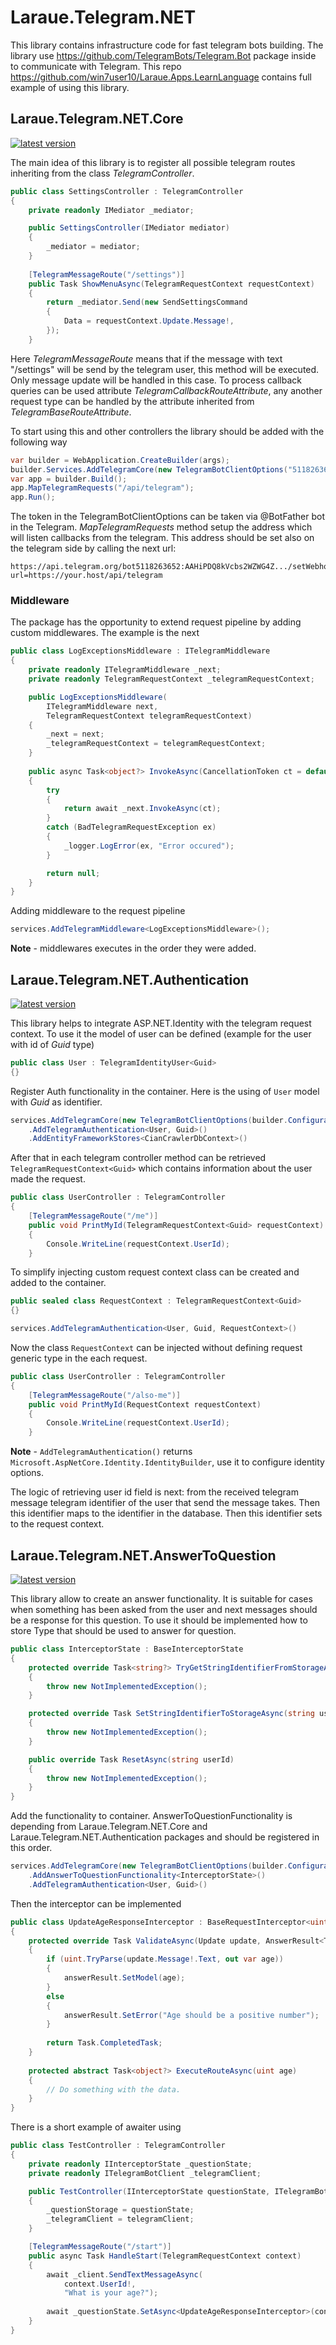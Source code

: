 # Laraue.Telegram.NET

This library contains infrastructure code for fast telegram bots building. The library use https://github.com/TelegramBots/Telegram.Bot package inside to communicate with Telegram.
This repo https://github.com/win7user10/Laraue.Apps.LearnLanguage contains full example of using this library.

## Laraue.Telegram.NET.Core

[![latest version](https://img.shields.io/nuget/v/Laraue.Telegram.NET.Core)](https://www.nuget.org/packages/Laraue.Telegram.NET.Core)

The main idea of this library is to register all possible telegram routes inheriting from the class _TelegramController_.

```csharp
public class SettingsController : TelegramController
{
    private readonly IMediator _mediator;

    public SettingsController(IMediator mediator)
    {
        _mediator = mediator;
    }
    
    [TelegramMessageRoute("/settings")]
    public Task ShowMenuAsync(TelegramRequestContext requestContext)
    {
        return _mediator.Send(new SendSettingsCommand
        {
            Data = requestContext.Update.Message!,
        });
    }
```

Here _TelegramMessageRoute_ means that if the message with text "/settings" will be send by the telegram user, this method will be executed. Only message update will be handled in this case.
To process callback queries can be used attribute _TelegramCallbackRouteAttribute_, any another request type can be handled by the attribute inherited from _TelegramBaseRouteAttribute_.

To start using this and other controllers the library should be added with the following way
```csharp
var builder = WebApplication.CreateBuilder(args);
builder.Services.AddTelegramCore(new TelegramBotClientOptions("5118263652:AAHiPDQ8kVcbs2WZWG4Z..."));
var app = builder.Build();
app.MapTelegramRequests("/api/telegram");
app.Run();
```

The token in the TelegramBotClientOptions can be taken via @BotFather bot in the Telegram.
_MapTelegramRequests_ method setup the address which will listen callbacks from the telegram.
This address should be set also on the telegram side by calling the next url:
```
https://api.telegram.org/bot5118263652:AAHiPDQ8kVcbs2WZWG4Z.../setWebhook?url=https://your.host/api/telegram
```

### Middleware
The package has the opportunity to extend request pipeline by adding custom middlewares. The example is the next
```csharp
public class LogExceptionsMiddleware : ITelegramMiddleware
{
    private readonly ITelegramMiddleware _next;
    private readonly TelegramRequestContext _telegramRequestContext;

    public LogExceptionsMiddleware(
        ITelegramMiddleware next,
        TelegramRequestContext telegramRequestContext)
    {
        _next = next;
        _telegramRequestContext = telegramRequestContext;
    }
    
    public async Task<object?> InvokeAsync(CancellationToken ct = default)
    {
        try
        {
            return await _next.InvokeAsync(ct);
        }
        catch (BadTelegramRequestException ex)
        {
            _logger.LogError(ex, "Error occured");
        }

        return null;
    }
}
```
Adding middleware to the request pipeline
```csharp
services.AddTelegramMiddleware<LogExceptionsMiddleware>();
```
**Note** - middlewares executes in the order they were added.

## Laraue.Telegram.NET.Authentication

[![latest version](https://img.shields.io/nuget/v/Laraue.Telegram.NET.Authentication)](https://www.nuget.org/packages/Laraue.Telegram.NET.Authentication)

This library helps to integrate ASP.NET.Identity with the telegram request context.
To use it the model of user can be defined (example for the user with id of _Guid_ type)
```csharp
public class User : TelegramIdentityUser<Guid>
{}

```
Register Auth functionality in the container. Here is the using of ```User``` model with _Guid_ as identifier.
```csharp
services.AddTelegramCore(new TelegramBotClientOptions(builder.Configuration["Telegram:Token"]!))
    .AddTelegramAuthentication<User, Guid>()
    .AddEntityFrameworkStores<CianCrawlerDbContext>()
```

After that in each telegram controller method can be retrieved ```TelegramRequestContext<Guid>``` which contains information 
about the user made the request.

```csharp
public class UserController : TelegramController
{
    [TelegramMessageRoute("/me")]
    public void PrintMyId(TelegramRequestContext<Guid> requestContext)
    {
        Console.WriteLine(requestContext.UserId);
    }
```

To simplify injecting custom request context class can be created and added to the container.
```csharp
public sealed class RequestContext : TelegramRequestContext<Guid>
{}
```

```csharp
services.AddTelegramAuthentication<User, Guid, RequestContext>()
```

Now the class ```RequestContext``` can be injected without defining request generic type in the each request.

```csharp
public class UserController : TelegramController
{
    [TelegramMessageRoute("/also-me")]
    public void PrintMyId(RequestContext requestContext)
    {
        Console.WriteLine(requestContext.UserId);
    }
```

**Note** - ```AddTelegramAuthentication()``` returns ```Microsoft.AspNetCore.Identity.IdentityBuilder```, use it to configure identity options.

The logic of retrieving user id field is next: from the received telegram message telegram identifier of the user that send the message takes.
Then this identifier maps to the identifier in the database. Then this identifier sets to the request context.

## Laraue.Telegram.NET.AnswerToQuestion

[![latest version](https://img.shields.io/nuget/v/Laraue.Telegram.NET.AnswerToQuestion)](https://www.nuget.org/packages/Laraue.Telegram.NET.AnswerToQuestion)

This library allow to create an answer functionality. It is suitable for cases when something has been asked from the user and 
next messages should be a response for this question. To use it should be implemented how to store Type that should be used to answer
for question.
```csharp
public class InterceptorState : BaseInterceptorState
{
    protected override Task<string?> TryGetStringIdentifierFromStorageAsync(string userId)
    {
        throw new NotImplementedException();
    }

    protected override Task SetStringIdentifierToStorageAsync(string userId, string id)
    {
        throw new NotImplementedException();
    }

    public override Task ResetAsync(string userId)
    {
        throw new NotImplementedException();
    }
}
```
Add the functionality to container. AnswerToQuestionFunctionality is depending from Laraue.Telegram.NET.Core and Laraue.Telegram.NET.Authentication packages
and should be registered in this order.
```csharp
services.AddTelegramCore(new TelegramBotClientOptions(builder.Configuration["Telegram:Token"]!))
    .AddAnswerToQuestionFunctionality<InterceptorState>()
    .AddTelegramAuthentication<User, Guid>()
```
Then the interceptor can be implemented
```csharp
public class UpdateAgeResponseInterceptor : BaseRequestInterceptor<uint>
{
    protected override Task ValidateAsync(Update update, AnswerResult<TModel> answerResult)
    {
        if (uint.TryParse(update.Message!.Text, out var age))
        {
            answerResult.SetModel(age);
        }
        else
        {
            answerResult.SetError("Age should be a positive number");
        }
        
        return Task.CompletedTask;
    }
    
    protected abstract Task<object?> ExecuteRouteAsync(uint age)
    {
        // Do something with the data.
    }
}
```
There is a short example of awaiter using
```csharp
public class TestController : TelegramController
{
    private readonly IInterceptorState _questionState;
    private readonly ITelegramBotClient _telegramClient;

    public TestController(IInterceptorState questionState, ITelegramBotClient telegramClient)
    {
        _questionStorage = questionState;
        _telegramClient = telegramClient;
    }

    [TelegramMessageRoute("/start")]
    public async Task HandleStart(TelegramRequestContext context)
    {
        await _client.SendTextMessageAsync(
            context.UserId!,
            "What is your age?");
            
        await _questionState.SetAsync<UpdateAgeResponseInterceptor>(context.UserId);
    }
}
```